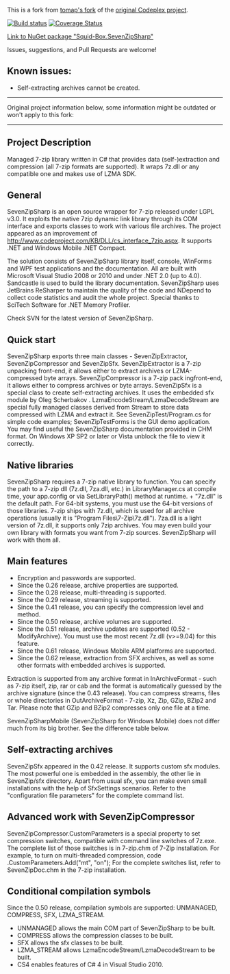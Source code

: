 This is a fork from [tomap's fork](https://github.com/tomap/SevenZipSharp) of the [original Codeplex project](https://archive.codeplex.com/?p=sevenzipsharp).

[![Build status](https://ci.appveyor.com/api/projects/status/bgp7yh7f0fpamt95?svg=true)](https://ci.appveyor.com/project/squid-box/sevenzipsharp)
[![Coverage Status](https://coveralls.io/repos/github/squid-box/SevenZipSharp/badge.svg?branch=coveralls)](https://coveralls.io/github/squid-box/SevenZipSharp?branch=coveralls)

[Link to NuGet package "Squid-Box.SevenZipSharp"](https://www.nuget.org/packages/Squid-Box.SevenZipSharp/)

Issues, suggestions, and Pull Requests are welcome!

## Known issues:
* Self-extracting archives cannot be created.

-------------------------------------------------------------

Original project information below, some information might be outdated or won't apply to this fork:

-------------------------------------------------------------

## Project Description
Managed 7-zip library written in C# that provides data (self-)extraction and compression (all 7-zip formats are supported). It wraps 7z.dll or any compatible one and makes use of LZMA SDK.

## General
SevenZipSharp is an open source wrapper for 7-zip released under LGPL v3.0. It exploits the native 7zip dynamic link library through its COM interface and exports classes to work with various file archives. The project appeared as an improvement of http://www.codeproject.com/KB/DLL/cs_interface_7zip.aspx. It supports .NET and Windows Mobile .NET Compact.

The solution consists of SevenZipSharp library itself, console, WinForms and WPF test applications and the documentation. All are built with Microsoft Visual Studio 2008 or 2010 and under .NET 2.0 (up to 4.0).
Sandcastle is used to build the library documentation.
SevenZipSharp uses JetBrains ReSharper to maintain the quality of the code and NDepend to collect code statistics and audit the whole project. Special thanks to SciTech Software for .NET Memory Profiler.

Check SVN for the latest version of SevenZipSharp.

## Quick start
SevenZipSharp exports three main classes - SevenZipExtractor, SevenZipCompressor and SevenZipSfx.
SevenZipExtractor is a 7-zip unpacking front-end, it allows either to extract archives or LZMA-compressed byte arrays.
SevenZipCompressor is a 7-zip pack ingfront-end, it allows either to compress archives or byte arrays.
SevenZipSfx is a special class to create self-extracting archives. It uses the embedded sfx module by Oleg Scherbakov .
LzmaEncodeStream/LzmaDecodeStream are special fully managed classes derived from Stream to store data compressed with LZMA and extract it.
See SevenZipTest/Program.cs for simple code examples; SevenZipTestForms is the GUI demo application.
You may find useful the SevenZipSharp documentation provided in CHM format. On Windows XP SP2 or later or Vista unblock the file to view it correctly.

## Native libraries
SevenZipSharp requires a 7-zip native library to function. You can specify the path to a 7-zip dll (7z.dll, 7za.dll, etc.) in LibraryManager.cs at compile time, your app.config or via SetLibraryPath() method at runtime. <Path to SevenZipSharp.dll> + "7z.dll" is the default path. For 64-bit systems, you must use the 64-bit versions of those libraries.
7-zip ships with 7z.dll, which is used for all archive operations (usually it is "Program Files\7-Zip\7z.dll"). 7za.dll is a light version of 7z.dll, it supports only 7zip archives. You may even build your own library with formats you want from 7-zip sources. SevenZipSharp will work with them all.

## Main features
* Encryption and passwords are supported.
* Since the 0.26 release, archive properties are supported.
* Since the 0.28 release, multi-threading is supported.
* Since the 0.29 release, streaming is supported.
* Since the 0.41 release, you can specify the compression level and method.
* Since the 0.50 release, archive volumes are supported.
* Since the 0.51 release, archive updates are supported (0.52 - ModifyArchive). You must use the most recent 7z.dll (v>=9.04) for this feature.
* Since the 0.61 release, Windows Mobile ARM platforms are supported.
* Since the 0.62 release, extraction from SFX archives, as well as some other formats with embedded archives is supported.

Extraction is supported from any archive format in InArchiveFormat - such as 7-zip itself, zip, rar or cab and the format is automatically guessed by the archive signature (since the 0.43 release).
You can compress streams, files or whole directories in OutArchiveFormat - 7-zip, Xz, Zip, GZip, BZip2 and Tar.
Please note that GZip and BZip2 compresses only one file at a time.

SevenZipSharpMobile (SevenZipSharp for Windows Mobile) does not differ much from its big brother. See the difference table below.

## Self-extracting archives
SevenZipSfx appeared in the 0.42 release. It supports custom sfx modules. The most powerful one is embedded in the assembly, the other lie in SevenZip/sfx directory. Apart from usual sfx, you can make even small installations with the help of SfxSettings scenarios. Refer to the "configuration file parameters" for the complete command list.

##  Advanced work with SevenZipCompressor
SevenZipCompressor.CustomParameters is a special property to set compression switches, compatible with command line switches of 7z.exe. The complete list of those switches is in 7-zip.chm of 7-Zip installation. For example, to turn on multi-threaded compression, code
<SevenZipCompressor Instance>.CustomParameters.Add("mt", "on");
For the complete switches list, refer to SevenZipDoc.chm in the 7-zip installation.

## Conditional compilation symbols
Since the 0.50 release, compilation symbols are supported: UNMANAGED, COMPRESS, SFX, LZMA_STREAM.
* UNMANAGED allows the main COM part of SevenZipSharp to be built.
* COMPRESS allows the compression classes to be built.
* SFX allows the sfx classes to be built.
* LZMA_STREAM allows LzmaEncodeStream/LzmaDecodeStream to be built.
* CS4 enables features of C# 4 in Visual Studio 2010.
